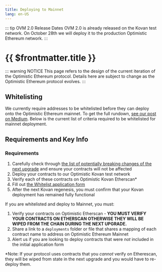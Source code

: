 ```yaml
---
title: Deploying to Mainnet
lang: en-US
---
```


::: tip OVM 2.0 Release Dates
OVM 2.0 is already released on the Kovan test network.
On October 28th we will deploy it to the production Optimistic Ethereum network.
:::

# {{ $frontmatter.title }}

::: warning NOTICE
This page refers to the design of the current iteration of the Optimistic Ethereum protocol.
Details here are subject to change as the Optimistic Ethereum protocol evolves.
:::


## Whitelisting

We currently require addresses to be whitelisted before they can deploy onto the Optimistic Ethereum mainnet. To get the full rundown, 
[see our post on Medium](https://medium.com/ethereum-optimism/community-launch-7c9a2a9d3e84). Below is the current list of criteria required to be whitelisted for mainnet deployment.

## Requirements and Key Info

### Requirements

1. Carefully check through [the list of potentially breaking changes of the next upgrade](/docs/developers/l2/changeset.html) and ensure your contracts will not be affected
2. Deploy your contracts to our Optimistic Kovan test network
3. Verify each of these contracts on Optimistic Kovan Etherscan*
4. Fill out [the Whitelist application form](https://docs.google.com/forms/d/e/1FAIpQLSfBGsJN3nZQRLdMjqCS_svfQoPkn35o_cc4HUVnLlXN2BHmPw/viewform)
5. After the next Kovan regenesis, you must confirm that your Kovan deployment has remained fully functional

If you are whitelisted and deploy to Mainnet, you must:

1. Verify your contracts on Optimistic Etherscan - **YOU MUST VERIFY YOUR CONTRACTS ON ETHERSCAN OTHERWISE THEY WILL BE WIPED FROM THE CHAIN DURING THE NEXT UPGRADE.**
2. Share a link to a `deployments` folder or file that shares a mapping of each contract name to address on Optimistic Ethereum Mainnet
3. Alert us if you are looking to deploy contracts that were *not* included in the initial application form

*Note: If your protocol uses contracts that you *cannot* verify on Etherescan, they will be wiped from state in the next upgrade and you would have to re-deploy them.